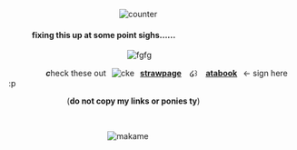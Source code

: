 ⠀⠀⠀⠀⠀⠀⠀⠀⠀⠀⠀⠀⠀⠀⠀⠀⠀⠀⠀![counter](https://komarev.com/ghpvc/?username=melomanie&color=grey&label=𝜗𝜚&abbreviated=true)

#### ⠀⠀⠀⠀fixing this up at some point sighs......

⠀⠀⠀⠀⠀⠀⠀⠀⠀⠀⠀⠀⠀⠀⠀⠀⠀⠀⠀⠀   ![fgfg](https://64.media.tumblr.com/1b805465db90fc5043b9a5ed45059813/09b0656ab042c182-a5/s75x75_c1/a324e9dd897d7c3b2652dcd03d6f64c321462f78.pnj)

⠀⠀
⠀⠀⠀⠀***c***heck these out⠀![cke](https://wilardo.crd.co/assets/images/gallery20/6d8a252d_original.png?v=736fa498)⠀[**strawpage**](https://paintedpink.straw.page)⠀ ໒꒱⠀ [**atabook**](https://melomanie.atabook.org/)⠀<- sign here :p

⠀⠀⠀⠀⠀⠀⠀⠀⠀⠀(**do not copy my links or ponies ty**)

⠀⠀

⠀⠀⠀⠀⠀⠀⠀⠀⠀⠀⠀⠀⠀⠀⠀⠀⠀![makame](https://y2k.neocities.org/stamps/tumblr_pcagk9LdEg1wpplaao4_100.png)
